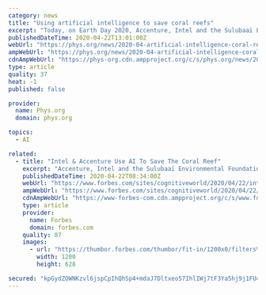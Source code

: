 ```yaml
---
category: news
title: "Using artificial intelligence to save coral reefs"
excerpt: "Today, on Earth Day 2020, Accenture, Intel and the Sulubaaï Environmental Foundation announced Project: CORaiL, an artificial intelligence (AI)-powered solution to monitor, characterize and analyze coral reef resiliency. Project: CORaiL was deployed in May 2019 to the reef surrounding Pangatalan Island in the Philippines and has collected ..."
publishedDateTime: 2020-04-22T13:01:00Z
webUrl: "https://phys.org/news/2020-04-artificial-intelligence-coral-reefs.html"
ampWebUrl: "https://phys.org/news/2020-04-artificial-intelligence-coral-reefs.amp"
cdnAmpWebUrl: "https://phys-org.cdn.ampproject.org/c/s/phys.org/news/2020-04-artificial-intelligence-coral-reefs.amp"
type: article
quality: 37
heat: -1
published: false

provider:
  name: Phys.org
  domain: phys.org

topics:
  - AI

related:
  - title: "Intel & Accenture Use AI To Save The Coral Reef"
    excerpt: "Accenture, Intel and the Sulubaaï Environmental Foundation announced Project: CORaiL, an artificial intelligence (AI) - powered solution to monitor, characterize and analyze coral reef resilience."
    publishedDateTime: 2020-04-22T08:34:00Z
    webUrl: "https://www.forbes.com/sites/cognitiveworld/2020/04/22/intel--accenture-use-ai-to-save-the-coral-reef/"
    ampWebUrl: "https://www.forbes.com/sites/cognitiveworld/2020/04/22/intel--accenture-use-ai-to-save-the-coral-reef/amp/"
    cdnAmpWebUrl: "https://www-forbes-com.cdn.ampproject.org/c/s/www.forbes.com/sites/cognitiveworld/2020/04/22/intel--accenture-use-ai-to-save-the-coral-reef/amp/"
    type: article
    provider:
      name: Forbes
      domain: forbes.com
    quality: 87
    images:
      - url: "https://thumbor.forbes.com/thumbor/fit-in/1200x0/filters%3Aformat%28jpg%29/https%3A%2F%2Fspecials-images.forbesimg.com%2Fimageserve%2F5e9ffb06893ac200075fd4d6%2F0x0.jpg"
        width: 1200
        height: 628

secured: "kpGydZOWNKzvl6jspCpIhQhSp4+mdaJ7Dltxeo57IhlIWj7tF3Ya5hj9j1FU4wBQ7b+6O6tUkkztT6l3F6rhstmKQxBA1dRYtbGneQvShewmRJitKlJf4bNFj7hxUq647RM8OLdGxmjtyKdEIP6K7+ps78A36YCXl9pgtbfnR0/7b6CW/5gU/B9WDlNzZbd8YxVzBMpDS1K3c9P/0ilCMmMPcc7AAxIhKyYWy55Yt7twYfVXCToLb4i78QE+DldXG5e3/QwsG6NnZxdzrK3rpXlqU0HlPF5oqqEysCAI/p3otR3naJ4IC+jqFVgXYRiUEs5duBikllzfg7RX7KaVBqQhH8Y6KZ5eIUMLrhgGyuc6wSsJKu7PW1cZN4+rZe5UpCTizsmyzBIdZC3dA+dVvBv8HQwAB3LkVoJRtNgKsiBjvpMFGSEOaxeWiywjnZzptu13C3LwfiIq5rEkXQMRfsd6ipTYpAMxW2sjaPlH1CA=;2FG7ZBmihr3tLMO28RNg4Q=="
---
```


